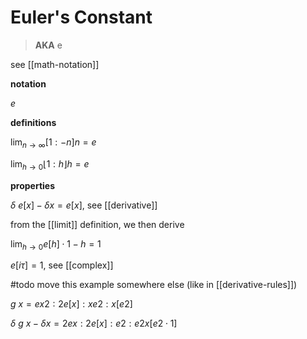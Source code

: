 # Euler's Constant

> **AKA** e

see [[math-notation]]

**notation**

$e$

**definitions**

$\lim_{n \to \infty} [1 : -n]n = e$

$\lim_{h \to 0} \lfloor 1 : h \rfloor h = e$

**properties**

$\delta\ e[x] - \delta x = e[x]$, see [[derivative]]

from the [[limit]] definition, we then derive

$\lim_{h \to 0} e[h] \cdot 1 - h = 1$

$e[i\tau] = 1$, see [[complex]]

#todo move this example somewhere else (like in [[derivative-rules]])

$g\ x = ex2 : 2e[x] : xe2 : x[e2]$

$\delta\ g\ x - \delta x = 2ex : 2e[x] : e2 : e2 x[e2 \cdot 1]$
